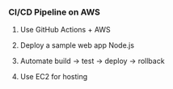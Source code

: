 ### CI/CD Pipeline on AWS

1. Use GitHub Actions + AWS

2. Deploy a sample web app Node.js

3. Automate build → test → deploy → rollback

4. Use EC2 for hosting
